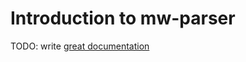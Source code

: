 # Introduction to mw-parser

TODO: write [great documentation](http://jacobian.org/writing/great-documentation/what-to-write/)
